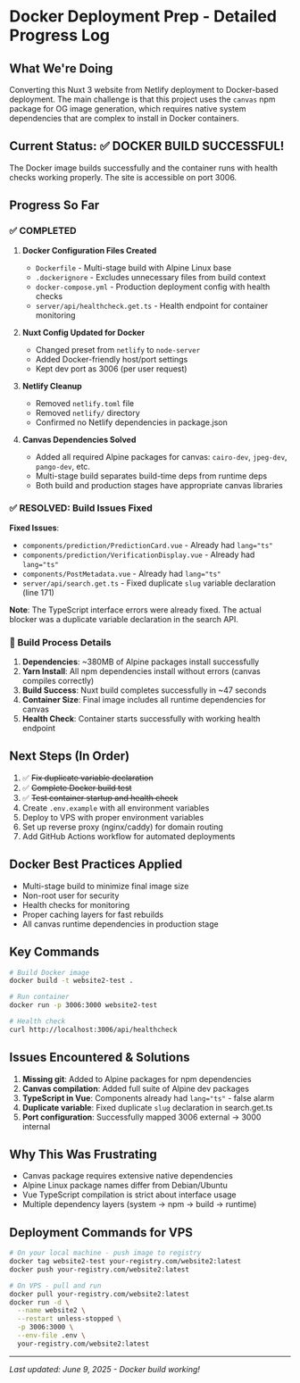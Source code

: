 # Docker Deployment Prep - Detailed Progress Log

## What We're Doing
Converting this Nuxt 3 website from Netlify deployment to Docker-based deployment. The main challenge is that this project uses the `canvas` npm package for OG image generation, which requires native system dependencies that are complex to install in Docker containers.

## Current Status: ✅ DOCKER BUILD SUCCESSFUL! 
The Docker image builds successfully and the container runs with health checks working properly. The site is accessible on port 3006.

## Progress So Far

### ✅ COMPLETED
1. **Docker Configuration Files Created**
   - `Dockerfile` - Multi-stage build with Alpine Linux base
   - `.dockerignore` - Excludes unnecessary files from build context
   - `docker-compose.yml` - Production deployment config with health checks
   - `server/api/healthcheck.get.ts` - Health endpoint for container monitoring

2. **Nuxt Config Updated for Docker**
   - Changed preset from `netlify` to `node-server`
   - Added Docker-friendly host/port settings
   - Kept dev port as 3006 (per user request)

3. **Netlify Cleanup**
   - Removed `netlify.toml` file
   - Removed `netlify/` directory
   - Confirmed no Netlify dependencies in package.json

4. **Canvas Dependencies Solved**
   - Added all required Alpine packages for canvas: `cairo-dev`, `jpeg-dev`, `pango-dev`, etc.
   - Multi-stage build separates build-time deps from runtime deps
   - Both build and production stages have appropriate canvas libraries

### ✅ RESOLVED: Build Issues Fixed
**Fixed Issues**:
- `components/prediction/PredictionCard.vue` - Already had `lang="ts"`
- `components/prediction/VerificationDisplay.vue` - Already had `lang="ts"`
- `components/PostMetadata.vue` - Already had `lang="ts"`
- `server/api/search.get.ts` - Fixed duplicate `slug` variable declaration (line 171)

**Note**: The TypeScript interface errors were already fixed. The actual blocker was a duplicate variable declaration in the search API.

### 🔧 Build Process Details
1. **Dependencies**: ~380MB of Alpine packages install successfully
2. **Yarn Install**: All npm dependencies install without errors (canvas compiles correctly)
3. **Build Success**: Nuxt build completes successfully in ~47 seconds
4. **Container Size**: Final image includes all runtime dependencies for canvas
5. **Health Check**: Container starts successfully with working health endpoint

## Next Steps (In Order)
1. ✅ ~~Fix duplicate variable declaration~~
2. ✅ ~~Complete Docker build test~~
3. ✅ ~~Test container startup and health check~~
4. Create `.env.example` with all environment variables
5. Deploy to VPS with proper environment variables
6. Set up reverse proxy (nginx/caddy) for domain routing
7. Add GitHub Actions workflow for automated deployments

## Docker Best Practices Applied
- Multi-stage build to minimize final image size
- Non-root user for security
- Health checks for monitoring
- Proper caching layers for fast rebuilds
- All canvas runtime dependencies in production stage

## Key Commands
```bash
# Build Docker image
docker build -t website2-test .

# Run container
docker run -p 3006:3000 website2-test

# Health check
curl http://localhost:3006/api/healthcheck
```

## Issues Encountered & Solutions
1. **Missing git**: Added to Alpine packages for npm dependencies
2. **Canvas compilation**: Added full suite of Alpine dev packages
3. **TypeScript in Vue**: Components already had `lang="ts"` - false alarm
4. **Duplicate variable**: Fixed duplicate `slug` declaration in search.get.ts
5. **Port configuration**: Successfully mapped 3006 external → 3000 internal

## Why This Was Frustrating
- Canvas package requires extensive native dependencies
- Alpine Linux package names differ from Debian/Ubuntu
- Vue TypeScript compilation is strict about interface usage
- Multiple dependency layers (system → npm → build → runtime)

## Deployment Commands for VPS

```bash
# On your local machine - push image to registry
docker tag website2-test your-registry.com/website2:latest
docker push your-registry.com/website2:latest

# On VPS - pull and run
docker pull your-registry.com/website2:latest
docker run -d \
  --name website2 \
  --restart unless-stopped \
  -p 3006:3000 \
  --env-file .env \
  your-registry.com/website2:latest
```

---
*Last updated: June 9, 2025 - Docker build working!*